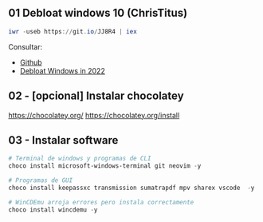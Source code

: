## 01 Debloat windows 10 (ChrisTitus)

```PowerShell
iwr -useb https://git.io/JJ8R4 | iex
```

Consultar:

- [Github](https://github.com/ChrisTitusTech/win10script)
- [Debloat Windows in 2022](https://www.christitus.com/debloat-windows-10-2020/)

## 02 - [opcional] Instalar chocolatey

https://chocolatey.org/
https://chocolatey.org/install

## 03 - Instalar software

```PowerShell
# Terminal de windows y programas de CLI
choco install microsoft-windows-terminal git neovim -y

# Programas de GUI
choco install keepassxc transmission sumatrapdf mpv sharex vscode  -y

# WinCDEmu arroja errores pero instala correctamente
choco install wincdemu -y

```
